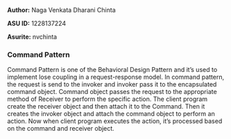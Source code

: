 **Author:** Naga Venkata Dharani Chinta

**ASU ID:** 1228137224

**Asurite:** nvchinta

### Command Pattern
Command Pattern is one of the Behavioral Design Pattern and it’s used to implement lose coupling in a request-response model. In command pattern, the request is send to the invoker and invoker pass it to the encapsulated command object. Command object passes the request to the appropriate method of Receiver to perform the specific action. The client program create the receiver object and then attach it to the Command. Then it creates the invoker object and attach the command object to perform an action. Now when client program executes the action, it’s processed based on the command and receiver object.